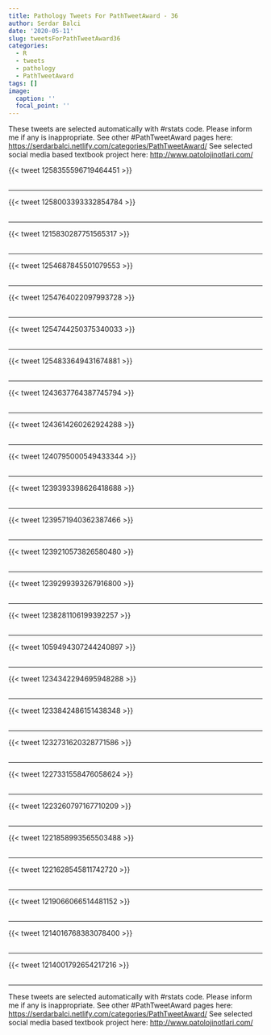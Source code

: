 ```yaml
---
title: Pathology Tweets For PathTweetAward - 36
author: Serdar Balci
date: '2020-05-11'
slug: tweetsForPathTweetAward36
categories:
  - R
  - tweets
  - pathology
  - PathTweetAward
tags: []
image:
  caption: ''
  focal_point: ''
---
```



These tweets are selected automatically with #rstats code. Please inform me if any is inappropriate.
See other #PathTweetAward pages here: https://serdarbalci.netlify.com/categories/PathTweetAward/ 
See selected social media based textbook project here: http://www.patolojinotlari.com/

{{< tweet 1258355596719464451 >}}
<br>
<br>
<hr>
{{< tweet 1258003393332854784 >}}
<br>
<br>
<hr>
{{< tweet 1215830287751565317 >}}
<br>
<br>
<hr>
{{< tweet 1254687845501079553 >}}
<br>
<br>
<hr>
{{< tweet 1254764022097993728 >}}
<br>
<br>
<hr>
{{< tweet 1254744250375340033 >}}
<br>
<br>
<hr>
{{< tweet 1254833649431674881 >}}
<br>
<br>
<hr>
{{< tweet 1243637764387745794 >}}
<br>
<br>
<hr>
{{< tweet 1243614260262924288 >}}
<br>
<br>
<hr>
{{< tweet 1240795000549433344 >}}
<br>
<br>
<hr>
{{< tweet 1239393398626418688 >}}
<br>
<br>
<hr>
{{< tweet 1239571940362387466 >}}
<br>
<br>
<hr>
{{< tweet 1239210573826580480 >}}
<br>
<br>
<hr>
{{< tweet 1239299393267916800 >}}
<br>
<br>
<hr>
{{< tweet 1238281106199392257 >}}
<br>
<br>
<hr>
{{< tweet 1059494307244240897 >}}
<br>
<br>
<hr>
{{< tweet 1234342294695948288 >}}
<br>
<br>
<hr>
{{< tweet 1233842486151438348 >}}
<br>
<br>
<hr>
{{< tweet 1232731620328771586 >}}
<br>
<br>
<hr>
{{< tweet 1227331558476058624 >}}
<br>
<br>
<hr>
{{< tweet 1223260797167710209 >}}
<br>
<br>
<hr>
{{< tweet 1221858993565503488 >}}
<br>
<br>
<hr>
{{< tweet 1221628545811742720 >}}
<br>
<br>
<hr>
{{< tweet 1219066066514481152 >}}
<br>
<br>
<hr>
{{< tweet 1214016768383078400 >}}
<br>
<br>
<hr>
{{< tweet 1214001792654217216 >}}
<br>
<br>
<hr>


These tweets are selected automatically with #rstats code. Please inform me if any is inappropriate.
See other #PathTweetAward pages here: https://serdarbalci.netlify.com/categories/PathTweetAward/ 
See selected social media based textbook project here: http://www.patolojinotlari.com/
